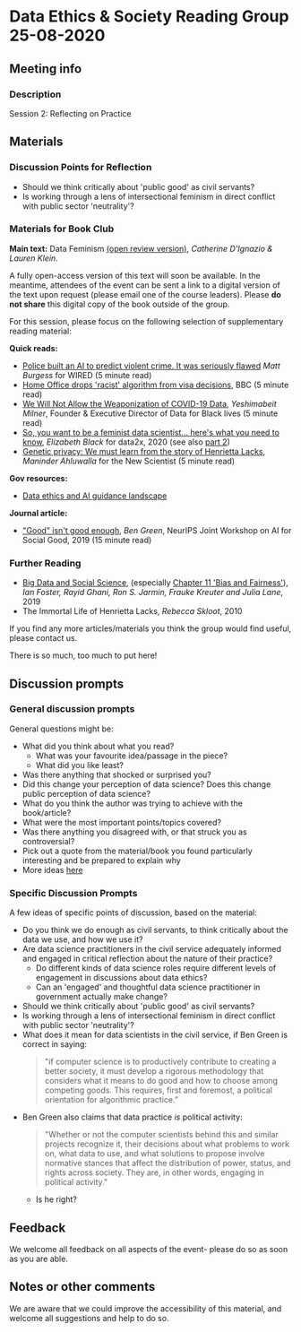 # Data Ethics & Society Reading Group 25-08-2020

## Meeting info

### Description

Session 2: Reflecting on Practice

## Materials

### Discussion Points for Reflection

* Should we think critically about 'public good' as civil servants?
* Is working through a lens of intersectional feminism in direct conflict with public sector 'neutrality'?

### Materials for Book Club

__Main text:__ Data Feminism [(open review version)](https://bookbook.pubpub.org/data-feminism), _Catherine D'Ignazio & Lauren Klein_.

A fully open-access version of this text will soon be available. In the meantime, attendees of the event can be sent a link to a digital version of the text upon request (please email one of the course leaders). Please **do not share** this digital copy of the book outside of the group.

For this session, please focus on the following selection of supplementary reading material:

__Quick reads:__

* [Police built an AI to predict violent crime. It was seriously flawed](https://www.wired.co.uk/article/police-violence-prediction-ndas) _Matt Burgess_ for WIRED (5 minute read)
* [Home Office drops 'racist' algorithm from visa decisions](https://www.bbc.co.uk/news/technology-53650758), BBC (5 minute read)
* [We Will Not Allow the Weaponization of COVID-19 Data](https://medium.com/@YESHICAN/we-will-not-allow-the-weaponization-of-covid-19-data-e775d31991c), _Yeshimabeit Milner_, Founder & Executive Director of Data for Black lives (5 minute read)
* [So, you want to be a feminist data scientist... here's what you need to know](https://data2x.org/so-you-want-to-be-a-feminist-data-scientistheres-what-you-need-to-know/), _Elizabeth Black_ for data2x, 2020 (see also [part 2](https://data2x.org/using-data-feminism-principles-to-create-better-data-infrastructure-and-informed-policies/))
* [Genetic privacy: We must learn from the story of Henrietta Lacks](https://www.newscientist.com/article/2250449-genetic-privacy-we-must-learn-from-the-story-of-henrietta-lacks/), _Maninder Ahluwalla_ for the New Scientist (5 minute read)
  
__Gov resources:__

* [Data ethics and AI guidance landscape](https://www.gov.uk/guidance/data-ethics-and-ai-guidance-landscape)
  
__Journal article:__

* ["Good" isn't good enough](https://www.benzevgreen.com/wp-content/uploads/2019/11/19-ai4sg.pdf), _Ben Green_, NeurIPS Joint Workshop on AI for Social Good, 2019 (15 minute read)

### Further Reading

* [Big Data and Social Science](https://textbook.coleridgeinitiative.org/), (especially [Chapter 11 'Bias and Fairness'](https://textbook.coleridgeinitiative.org/chap-bias.html#chap:bias)), _Ian Foster, Rayid Ghani, Ron S. Jarmin, Frauke Kreuter and Julia Lane_, 2019
* The Immortal Life of Henrietta Lacks, _Rebecca Skloot_, 2010

If you find any more articles/materials you think the group would find useful, please contact us.

There is so much, too much to put here!

## Discussion prompts

### General discussion prompts

General questions might be:

* What did you think about what you read?
  * What was your favourite idea/passage in the piece?
  * What did you like least?
* Was there anything that shocked or surprised you?
* Did this change your perception of data science? Does this change public perception of data science?
* What do you think the author was trying to achieve with the book/article?
* What were the most important points/topics covered?
* Was there anything you disagreed with, or that struck you as controversial?
* Pick out a quote from the material/book you found particularly interesting and be prepared to explain why
* More ideas [here](https://bookriot.com/2017/08/21/book-club-discussion-questions/)

### Specific Discussion Prompts

A few ideas of specific points of discussion, based on the material:

* Do you think we do enough as civil servants, to think critically about the data we use, and how we use it?
* Are data science practitioners in the civil service adequately informed and engaged in critical reflection about the nature of their practice?
  * Do different kinds of data science roles require different levels of engagement in discussions about data ethics?
  * Can an 'engaged' and thoughtful data science practitioner in government actually make change?
* Should we think critically about 'public good' as civil servants?
* Is working through a lens of intersectional feminism in direct conflict with public sector 'neutrality'?
* What does it mean for data scientists in the civil service, if Ben Green is correct in saying:
  > "if computer science is to productively contribute to creating a better society, it must develop a rigorous methodology that considers what it means to do good and how to choose among competing goods. This requires, first and foremost, a political orientation for algorithmic practice.”
* Ben Green also claims that data practice _is_ political activity:
  > "Whether or not the computer scientists behind this and similar projects recognize it, their decisions about what problems to work on, what data to use, and what solutions to propose involve normative stances that affect the distribution of power, status, and rights across society. They are, in other words, engaging in political activity."
  * Is he right?

## Feedback

We welcome all feedback on all aspects of the event- please do so as soon as you are able.

## Notes or other comments

We are aware that we could improve the accessibility of this material, and welcome all suggestions and help to do so.
